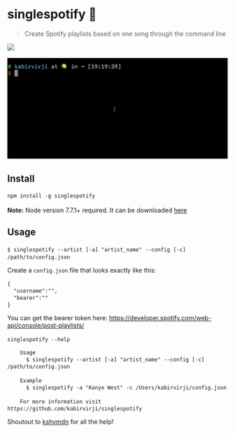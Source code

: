 # singlespotify 🎵

> Create Spotify playlists based on one song through the command line

![](https://img.shields.io/badge/node-7.7.1-brightgreen.svg)

![](singlespotify.gif)

<!--- 
[![asciicast](https://asciinema.org/a/4k49ag6gy3bknaa6ryoubhcy5.png)](https://asciinema.org/a/4k49ag6gy3bknaa6ryoubhcy5)
-->

## Install
`npm install -g singlespotify` <br><br>
**Note:** Node version 7.7.1+ required. It can be downloaded [here](https://nodejs.org/dist/v7.7.1/)

## Usage
`$ singlespotify --artist [-a] "artist_name" --config [-c] /path/to/config.json`

Create a `config.json` file that looks exactly like this: <br>
```
{
  "username":"",
  "bearer":""
}
```
You can get the bearer token here: https://developer.spotify.com/web-api/console/post-playlists/

`singlespotify --help`

```
    Usage
      $ singlespotify --artist [-a] "artist_name" --config [-c] /path/to/config.json

    Example
      $ singlespotify -a "Kanye West" -c /Users/kabirvirji/config.json

    For more information visit https://github.com/kabirvirji/singlespotify
```
Shoutout to [kshvmdn](https://github.com/kshvmdn) for all the help!


